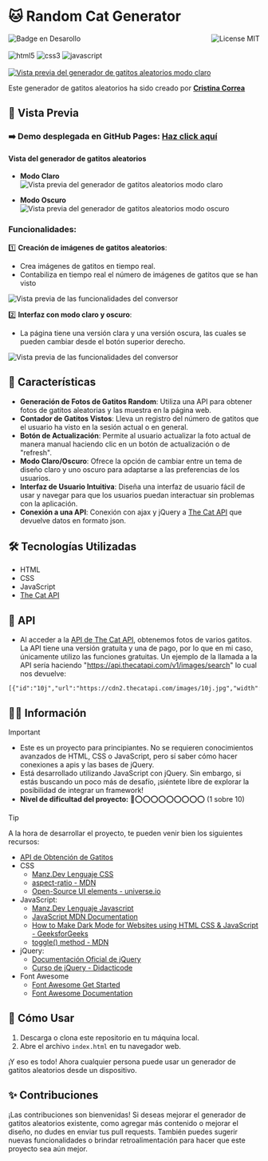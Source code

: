 # 🐱 Random Cat Generator
![Badge en Desarollo](https://img.shields.io/badge/STATUS-FINALIZADO-violet)
<img align="right" alt="License MIT" src="https://img.shields.io/badge/LICENSE-MIT-green" /> <br/><br/>
<img alt="html5" src="https://img.shields.io/badge/-HTML5-E34F26?style=flat-square&logo=html5&logoColor=white" />
<img alt="css3" src="https://img.shields.io/badge/-CSS3-1572B6?style=flat-square&logo=css3&logoColor=white" />
<img alt="javascript" src="https://img.shields.io/badge/-JavaScript-F7DF1E?style=flat-square&logo=javascript&logoColor=black" />
<br/><br/>
[![Vista previa del generador de gatitos aleatorios modo claro](https://github.com/CrisCorreaS/random-cat-generator/blob/main/img/visualizaci%C3%B3n/generador-vista-clara.png)](https://criscorreas.github.io/random-cat-generator/)

Este generador de gatitos aleatorios ha sido creado por **[Cristina Correa](https://www.linkedin.com/in/cristina-correa-segade/)**

## 👀 Vista Previa

### ➡️ **Demo desplegada en GitHub Pages:** **[Haz click aquí](https://criscorreas.github.io/random-cat-generator/)**

#### Vista del generador de gatitos aleatorios
- **Modo Claro**
![Vista previa del generador de gatitos aleatorios modo claro](https://github.com/CrisCorreaS/random-cat-generator/blob/main/img/visualizaci%C3%B3n/generador-vista-clara.png)

- **Modo Oscuro**
![Vista previa del generador de gatitos aleatorios modo oscuro](https://github.com/CrisCorreaS/random-cat-generator/blob/main/img/visualizaci%C3%B3n/generador-vista-oscura.png)

### Funcionalidades:
 1️⃣ **Creación de imágenes de gatitos aleatorios**:
  - Crea imágenes de gatitos en tiempo real.
  - Contabiliza en tiempo real el número de imágenes de gatitos que se han visto
    
 ![Vista previa de las funcionalidades del conversor](https://github.com/CrisCorreaS/random-cat-generator/blob/main/video/feature1.gif)

 2️⃣ **Interfaz con modo claro y oscuro**:
  - La página tiene una versión clara y una versión oscura, las cuales se pueden cambiar desde el botón superior derecho.
    
 ![Vista previa de las funcionalidades del conversor](https://github.com/CrisCorreaS/random-cat-generator/blob/main/video/feature2.gif)

## 🌱 Características

- **Generación de Fotos de Gatitos Random**: Utiliza una API para obtener fotos de gatitos aleatorias y las muestra en la página web.
- **Contador de Gatitos Vistos**: Lleva un registro del número de gatitos que el usuario ha visto en la sesión actual o en general.
- **Botón de Actualización**: Permite al usuario actualizar la foto actual de manera manual haciendo clic en un botón de actualización o de "refresh".
- **Modo Claro/Oscuro**: Ofrece la opción de cambiar entre un tema de diseño claro y uno oscuro para adaptarse a las preferencias de los usuarios.
- **Interfaz de Usuario Intuitiva**: Diseña una interfaz de usuario fácil de usar y navegar para que los usuarios puedan interactuar sin problemas con la aplicación.
- **Conexión a una API**: Conexión con ajax y jQuery a [The Cat API](https://thecatapi.com/) que devuelve datos en formato json.
 
## 🛠️ Tecnologías Utilizadas

- HTML
- CSS
- JavaScript
- [The Cat API](https://api.thecatapi.com/v1/images/search)

## 🤖 API
- Al acceder a la [API de The Cat API](https://thecatapi.com/), obtenemos fotos de varios gatitos. La API tiene una versión gratuíta y una de pago, por lo que en mi caso, únicamente utilizo las funciones gratuitas. Un ejemplo de la llamada a la API sería haciendo "https://api.thecatapi.com/v1/images/search" lo cual nos devuelve:
 ```
[{"id":"10j","url":"https://cdn2.thecatapi.com/images/10j.jpg","width":500,"height":335}]
 ```

## 🔎💡 Información
> [!IMPORTANT]
> - Este es un proyecto para principiantes. No se requieren conocimientos avanzados de HTML, CSS o JavaScript, pero sí saber cómo hacer conexiones a apis y las bases de jQuery.
> - Está desarrollado utilizando JavaScript con jQuery. Sin embargo, si estás buscando un poco más de desafío, ¡siéntete libre de explorar la posibilidad de integrar un framework!
> - **Nivel de dificultad del proyecto:** 🔴⭕⭕⭕⭕⭕⭕⭕⭕⭕ (1 sobre 10)

> [!TIP]
> A la hora de desarrollar el proyecto, te pueden venir bien los siguientes recursos:
> - [API de Obtención de Gatitos](https://thecatapi.com/)
> - CSS
>    - [Manz.Dev Lenguaje CSS](https://lenguajecss.com/css/)
>    - [aspect-ratio - MDN](https://developer.mozilla.org/en-US/docs/Web/CSS/aspect-ratio)
>    - [Open-Source UI elements - universe.io](https://uiverse.io/)
> - JavaScript:
>    - [Manz.Dev Lenguaje Javascript](https://lenguajejs.com/javascript/)
>    - [JavaScript MDN Documentation](https://developer.mozilla.org/en-US/docs/Web/JavaScript)
>    - [How to Make Dark Mode for Websites using HTML CSS & JavaScript - GeeksforGeeks](https://www.geeksforgeeks.org/how-to-make-dark-mode-for-websites-using-html-css-javascript/)
>    - [toggle() method - MDN](https://developer.mozilla.org/en-US/docs/Web/API/DOMTokenList/toggle)
> - jQuery:
>    - [Documentación Oficial de jQuery](https://jquery.com/)
>    - [Curso de jQuery - Didacticode](https://didacticode.com/curso/curso-de-jquery/)
> - Font Awesome
>    - [Font Awesome Get Started](https://fontawesome.com/docs/web/setup/get-started)
>    - [Font Awesome Documentation](https://fontawesome.com/v5/docs/web/reference-icons/)

## 📓 Cómo Usar

1. Descarga o clona este repositorio en tu máquina local.
2. Abre el archivo `index.html` en tu navegador web.

¡Y eso es todo! Ahora cualquier persona puede usar un generador de gatitos aleatorios desde un dispositivo.

## ✨ Contribuciones

¡Las contribuciones son bienvenidas! Si deseas mejorar el generador de gatitos aleatorios existente, como agregar más contenido o mejorar el diseño, no dudes en enviar tus pull requests. También puedes sugerir nuevas funcionalidades o brindar retroalimentación para hacer que este proyecto sea aún mejor.
